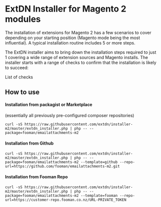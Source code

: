 # ExtDN Installer for Magento 2 modules

The installation of extensions for Magento 2 has a few scenarios to cover depending on your starting position
(Magento mode being the most influential). A typical installation routine includes 5 or more steps.

The ExtDN installer aims to bring down the installation steps required to just 1 covering a wide range of extension
sources and Magento installs. The installer starts with a range of checks to confirm that the installation is likely
to succeed:

List of checks

## How to use

#### Installation from packagist or Marketplace 
(essentially all previously pre-configured composer repositories)
```
curl -sS https://raw.githubusercontent.com/extdn/installer-m2/master/extdn_installer.php | php -- --package=fooman/emailattachments-m2
```

#### Installation from Github
```
curl -sS https://raw.githubusercontent.com/extdn/installer-m2/master/extdn_installer.php | php -- --package=fooman/emailattachments-m2 --template=github --repo-url=https://github.com/fooman/emailattachments-m2.git
```

#### Installation from Fooman Repo
```
curl -sS https://raw.githubusercontent.com/extdn/installer-m2/master/extdn_installer.php | php -- --package=fooman/emailattachments-m2 --template=fooman --repo-url=https://customer-repo.fooman.co.nz/URL-PRIVATE_TOKEN
```